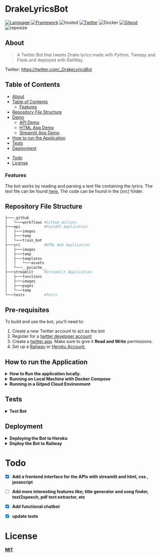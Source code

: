 # DrakeLyricsBot




[![Language](https://img.shields.io/badge/Python-darkblue.svg?style=flat&logo=python&logoColor=white)](https://www.python.org)
[![Framework](https://img.shields.io/badge/Flask-darkgreen.svg?style=flat&logo=flask&logoColor=white)](https://DrakeLyricsBot-api.herokuapp.com/docs)
![hosted](https://img.shields.io/badge/Railway-430098?style=flat&logo=railway&logoColor=white)
[![Twitter](https://img.shields.io/badge/Twitter-blue.svg?style=flat&logo=twitter&logoColor=white)](https://twitter.com/_DrakeLyricsBot)
![Docker](https://img.shields.io/badge/Docker-blue?style=flat&logo=docker&logoColor=white)
[![Gitpod](https://img.shields.io/badge/Gitpod-orange?style=flat&logo=gitpod&logoColor=white)](https://gitpod.io/#https://github.com/Nneji123/DrakeLyricsBot)
![reposize](https://img.shields.io/github/repo-size/Nneji123/drakelyricsbot.git)



## About
>A Twitter Bot that tweets Drake lyrics made with Python, Tweepy and Flask and deployed with RailWay.

Twitter: https://twitter.com/_DrakeLyricsBot




## Table of Contents
  * [About](#about)
  * [Table of Contents](#table-of-contents)
    + [Features](#features)
  * [Repository File Structure](#repository-file-structure)
  * [Demo](#demo)
    + [API Demo](#api-demo)
    + [HTML App Demo](#html-app-demo)
    + [Streamlit App Demo](#streamlit-app-demo)
  * [How to run the Application](#how-to-run-the-application)
  * [Tests](#tests)
  * [Deployment](#deployment)
- [Todo](#todo)
- [License](#license)

### Features
The bot works by reading and parsing a text file containing the lyrics. The text file can be found [here.](https://github.com/Nneji123/drakelyricsbot/data/drake_lyrics.txt) The code can be found in the [src] folder.



## Repository File Structure
```bash
├───.github
│   └───workflows #Github Actions
├───api           #FastAPI Application
│   ├───images
│   ├───temp
│   └───train_bot
├───src           #HTML Web Application
│   ├───images
│   ├───temp
│   ├───templates
│   │   └───assets
│   └───__pycache__
├───streamlit     #Streamlit Application
│   ├───functions
│   ├───images
│   ├───pages
│   └───temp
└───tests         #Tests
```

## Pre-requisites

To build and use the bot, you'll need to:
 
 1. Create a new Twitter account to act as the bot
 2. Register for a [twitter developer account](https://developer.twitter.com/en)  
 3. Create a [twitter app](https://developer.twitter.com/en/portal/projects-and-apps). Make sure to give it **Read and Write** permissions.
 4. Set up a [Railway](https://railway.app/) or [Heroku Account.](https://heroku.com)

 


## How to run the Application
<details>
    <summary><b>How to Run the application locally.<b></summary>


To make your own bot follow these steps:

1. Clone this repository on your local machine
2. Create a virtual environment in your project's root directory: `python3 -m venv environment && source environment/bin/activate`
3. Install the required libraries using pip: `pip install -r requirements.txt`
4. Create a file called `.env` in the root directory of your project. Put your twitter App keys there (and any other keys required for scraping data if needed). 
    * THIS IS JUST FOR TESTING. Once everything is tested and ready to deploy, you'll move these to environment variables.
    * ADD THIS FILE(`.env`) TO THE .gitignore so you're not putting your api keys publicly on github!
```
ACCESS_TOKEN=<YOUR_ACCESS_TOKEN_HERE>
ACCESS_TOKEN_SECRET=<YOUR_ACCESS_TOKEN_SECRET_HERE>
CONSUMER_KEY=<YOUR_CONSUMER_KEY_HERE>
CONSUMER_SECRET=<YOUR_CONSUMER_SECRET_HERE>
```
1. Make changes in the logic of the bot by modyifing `src/bot.py`
2. Test your changes locally by running `python src/bot.py` from the root directory of your project

</details>


<details> 
  <summary><b>Running on Local Machine with Docker Compose</b></summary>

**You can also run the application in a docker container using docker compose(if you have it installed)**

1. Clone the repository:
```bash
git clone https://github.com/Nneji123/DrakeLyricsBot.git
```

2. Change the directory:
```
cd DrakeLyricsBot
```

3. Run the docker compose command
```docker
docker compose up -d --build 
```
And then the lyrics should be tweeted.
</details>


<details> 
  <summary><b>Running in a Gitpod Cloud Environment</b></summary>


**Click the button below to start a new development environment:**

[![Open in Gitpod](https://gitpod.io/button/open-in-gitpod.svg)](https://gitpod.io/#https://github.com/Nneji123/DrakeLyricsBot)
</details>

## Tests
<details> 
  <summary><b>Test Bot</b></summary>

To test the API functions do the following:
1. Clone the repository:
```
git clone https://github.com/Nneji123/DrakeLyricsBot.git
```
2. Change the working directory and install the requirements and pytest:
```
cd drakelyricsbot
pip install -r requirements.txt
```
3. Move to the tests folder and run the tests
```
cd .. && pytest tests
```
</details>

## Deployment

<details> 
  <summary><b>Deploying the Bot to Heroku</b></summary>

Click the button below to deploy the application.

[![Deploy](https://www.herokucdn.com/deploy/button.png)](https://heroku.com/deploy)



</details>

<details>
    <summary><b>Deploy the Bot to Railway<b></summary>
Click the button below to deploy the bot to railway
[![Deploy on Railway](https://railway.app/button.svg)](https://railway.app/new?template=https%3A%2F%2Fgithub.com%2Frailwayapp%2Fexamples%2Ftree%2Fmaster%2Fexamples%2Fflask)


</details>


# Todo
- [x] Add a frontend interface for the APIs with streamlit and html, css , javascript
- [ ] Add more interesting features like; title generator and song finder, text2speech, pdf text extractor,  etc
- [x] Add functional chatbot
- [x] update tests


# License
[MIT](https://github.com/Nneji123/DrakeLyricsBot/LICENSE.md)









